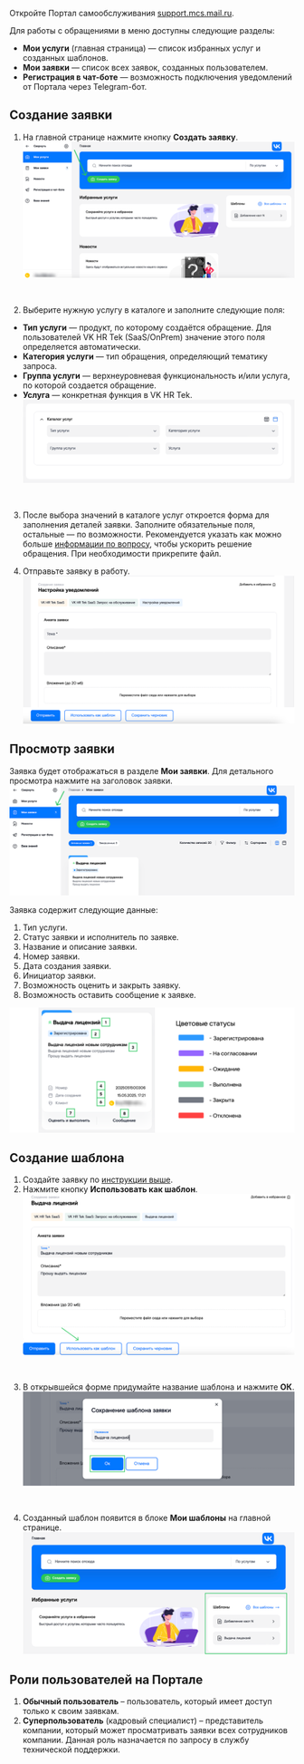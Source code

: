 Откройте Портал самообслуживания [support.mcs.mail.ru](https://support.mcs.mail.ru/login).

Для работы с обращениями в меню доступны следующие разделы:

* **Мои услуги** (главная страница) — список избранных услуг и созданных шаблонов.  
* **Мои заявки** — список всех заявок, созданных пользователем.  
* **Регистрация в чат-боте** — возможность подключения уведомлений от Портала через Telegram-бот.



## **Cоздание заявки**

1. На главной странице нажмите кнопку **Создать заявку**.
![](./assets/make_request.png)

<br>

2. Выберите нужную услугу в каталоге и заполните следующие поля:  
* **Тип услуги** — продукт, по которому создаётся обращение. Для пользователей VK HR Tek (SaaS/OnPrem) значение этого поля определяется автоматически.  
* **Категория услуги** — тип обращения, определяющий тематику запроса.  
* **Группа услуги** — верхнеуровневая функциональность и/или услуга, по которой создается обращение.   
* **Услуга** — конкретная функция в VK HR Tek.
![](./assets/service.png)

<br>

3. После выбора значений в каталоге услуг откроется форма для заполнения деталей заявки. Заполните обязательные поля, остальные — по возможности. Рекомендуется указать как можно больше [информации по вопросу](/ru/hr/support/contact_channels/request_format#trebovaniya_k_informacii_dlya_raznyh_tipov_problem), чтобы ускорить решение обращения. При необходимости прикрепите файл.  

4. Отправьте заявку в работу.  
![](./assets/send_to_work.png)



## **Просмотр заявки**

Заявка будет отображаться в разделе **Мои заявки**. Для детального просмотра нажмите на заголовок заявки.
![](./assets/my_request.png)


Заявка содержит следующие данные:

1. Тип услуги.  
2. Статус заявки и исполнитель по заявке.  
3. Название и описание заявки.  
4. Номер заявки.  
5. Дата создания заявки.  
6. Инициатор заявки.  
7. Возможность оценить и закрыть заявку.  
8. Возможность оставить сообщение к заявке.

![](./assets/application_details.png)



## **Создание шаблона**

1. Создайте заявку по [инструкции выше](/ru/hr/support/contact_channels/portal_instructions#cozdanie_zayavki).  
2. Нажмите кнопку **Использовать как шаблон**.
![](./assets/template.png)

<br>

3. В открывшейся форме придумайте название шаблона и нажмите **ОК**.
![](./assets/ok.png)

<br>

4. Созданный шаблон появится в блоке **Мои шаблоны** на главной странице.
![](./assets/my_templates.png)

## **Роли пользователей на Портале**

1. **Обычный пользователь** – пользователь, который имеет доступ только к своим заявкам.  
2. **Суперпользователь** (кадровый специалист) – представитель компании, который может просматривать заявки всех сотрудников компании. Данная роль назначается по запросу в службу технической поддержки.